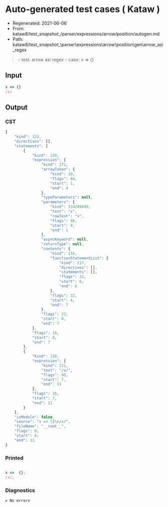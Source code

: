 # Auto-generated test cases ( Kataw )
- Regenerated: 2021-06-06
- From: kataw8/test\__snapshot__/parser/expressions/arrow/position/autogen.md
- Path: kataw8/test\__snapshot__\parser\expressions\arrow\position\gen\arrow_asi_regex
> :: test: arrow asi regex
> :: case: x => {}
## Input

`````js
x => {}
/x/
`````
## Output

### CST

```javascript
{
    "kind": 122,
    "directives": [],
    "statements": [
        {
            "kind": 120,
            "expression": {
                "kind": 271,
                "arrowToken": {
                    "kind": 10,
                    "flags": 64,
                    "start": 1,
                    "end": 4
                },
                "typeParameters": null,
                "parameters": {
                    "kind": 134299649,
                    "text": "x",
                    "rawText": "x",
                    "flags": 96,
                    "start": 0,
                    "end": 1
                },
                "asyncKeyword": null,
                "returnType": null,
                "contents": {
                    "kind": 216,
                    "functionStatementList": {
                        "kind": 217,
                        "directives": [],
                        "statements": [],
                        "flags": 32,
                        "start": 6,
                        "end": 6
                    },
                    "flags": 32,
                    "start": 4,
                    "end": 7
                },
                "flags": 32,
                "start": 0,
                "end": 7
            },
            "flags": 16,
            "start": 0,
            "end": 7
        },
        {
            "kind": 120,
            "expression": {
                "kind": 221,
                "text": "/x/",
                "flags": 96,
                "start": 7,
                "end": 11
            },
            "flags": 16,
            "start": 7,
            "end": 11
        }
    ],
    "isModule": false,
    "source": "x => {}\n/x/",
    "fileName": "__root__",
    "flags": 0,
    "start": 0,
    "end": 11
}
```

### Printed

```javascript

x =>  {};
/x/;
```

### Diagnostics

```javascript
✔ No errors
```

